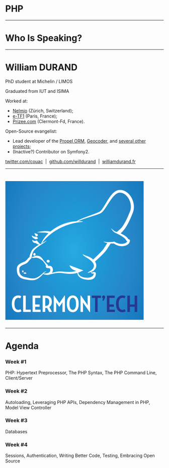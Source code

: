 # PHP

---

# Who Is Speaking?

---

# William DURAND

PhD student at Michelin / LIMOS

Graduated from IUT and ISIMA

Worked at:

* [Nelmio](http://nelm.io) (Zürich, Switzerland);
* [e-TF1](http://www.tf1.fr/) (Paris, France);
* [Prizee.com](http://prizee.com) (Clermont-Fd, France).

Open-Source evangelist:

* Lead developer of the [Propel ORM](http://propelorm.org),
[Geocoder](http://geocoder-php.org/), and [several other
projects](https://github.com/willdurand);
* (Inactive?) Contributor on Symfony2.

<p class="center">
    <i class="fa fa-twitter"></i> <a href="https://twitter.com/couac">twitter.com/couac</a>
    &nbsp;|&nbsp;
    <i class="fa fa-github"></i> <a href="https://github.com/willdurand">github.com/willdurand</a>
    &nbsp;|&nbsp;
    <i class="fa fa-globe"></i> <a href="http://www.williamdurand.fr">williamdurand.fr</a>
</p>

---

# ![](../images/clermontech.png)

---

# Agenda

### Week #1

PHP: Hypertext Preprocessor, The PHP Syntax, The PHP Command Line, Client/Server

### Week #2

Autoloading, Leveraging PHP APIs, Dependency Management in PHP, Model View
Controller

### Week #3

Databases

### Week #4

Sessions, Authentication, Writing Better Code, Testing, Embracing Open Source
